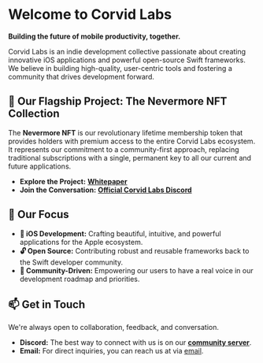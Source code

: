 
# Welcome to Corvid Labs

**Building the future of mobile productivity, together.**

Corvid Labs is an indie development collective passionate about creating innovative iOS applications and powerful open-source Swift frameworks. We believe in building high-quality, user-centric tools and fostering a community that drives development forward.

## 🚀 Our Flagship Project: The Nevermore NFT Collection

The **Nevermore NFT** is our revolutionary lifetime membership token that provides holders with premium access to the entire Corvid Labs ecosystem. It represents our commitment to a community-first approach, replacing traditional subscriptions with a single, permanent key to all our current and future applications.

- **Explore the Project:** [**Whitepaper**](https://corvid.algo.xyz)
- **Join the Conversation:** [**Official Corvid Labs Discord**](https://discord.gg/mQGPQy5fnd)

## 🔭 Our Focus

- **🍎 iOS Development:** Crafting beautiful, intuitive, and powerful applications for the Apple ecosystem.
- **🔓 Open Source:** Contributing robust and reusable frameworks back to the Swift developer community.
- **🤝 Community-Driven:** Empowering our users to have a real voice in our development roadmap and priorities.

## 📫 Get in Touch

We're always open to collaboration, feedback, and conversation.

- **Discord:** The best way to connect with us is on our [**community server**](https://discord.gg/mQGPQy5fnd).
- **Email:** For direct inquiries, you can reach us at via [email](mailto:corvid-labs.envoy197@passmail.net).
